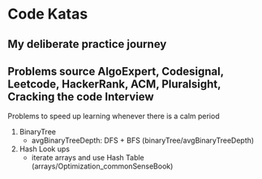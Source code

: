 # Code Katas
My deliberate practice journey
---
Problems source
AlgoExpert, Codesignal, Leetcode, HackerRank, ACM, Pluralsight, Cracking the code Interview
---
Problems to speed up learning whenever there is a calm period

 1. BinaryTree
    * avgBinaryTreeDepth: DFS + BFS (binaryTree/avgBinaryTreeDepth)
 2. Hash Look ups
    * iterate arrays and use Hash Table  (arrays/Optimization_commonSenseBook)